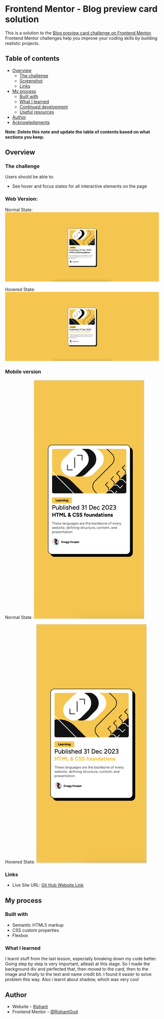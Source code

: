 # Frontend Mentor - Blog preview card solution

This is a solution to the [Blog preview card challenge on Frontend Mentor](https://www.frontendmentor.io/challenges/blog-preview-card-ckPaj01IcS). Frontend Mentor challenges help you improve your coding skills by building realistic projects. 

## Table of contents

- [Overview](#overview)
  - [The challenge](#the-challenge)
  - [Screenshot](#screenshot)
  - [Links](#links)
- [My process](#my-process)
  - [Built with](#built-with)
  - [What I learned](#what-i-learned)
  - [Continued development](#continued-development)
  - [Useful resources](#useful-resources)
- [Author](#author)
- [Acknowledgments](#acknowledgments)

**Note: Delete this note and update the table of contents based on what sections you keep.**

## Overview

### The challenge

Users should be able to:

- See hover and focus states for all interactive elements on the page

### Web Version:

Normal State:
![Screenshot of the web version](./web.png)

Hovered State:
![Hovered state of the web version](./hoveredWeb.png)


### Mobile version

Normal State:
![Screenshot of normal mobile state](./mobile.png)

Hovered State:
![Screenshot of hovered mobile state](./hoveredMobile.png)


### Links

- Live Site URL: [Git Hub Website Link](https://rishantgod.github.io/newCardBuildingCSSExcercise/)

## My process

### Built with

- Semantic HTML5 markup
- CSS custom properties
- Flexbox


### What I learned

I learnt stuff from the last lesson, especially breaking down my code better. Going step by step is very important, atleast at this stage. So I made the background div and perfected that, then moved to the card, then to the image and finally to the text and name credit bit. I found it easier to solve problem this way. Also i learnt about shadow, which was very cool 



## Author

- Website - [Rishant](https://www.rishantgodara.com)
- Frontend Mentor - [@RishantGod](https://www.frontendmentor.io/profile/RishantGod)


